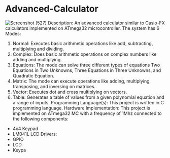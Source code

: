 # Advanced-Calculator
![Screenshot (527)](https://user-images.githubusercontent.com/79065694/216329154-0ea4ff00-3da7-4f2b-a9d5-e31a271e1608.png)
Description:
An advanced calculator similar to Casio-FX calculators implemented on ATmega32 
microcontroller.
The system has 6 Modes:
  1. Normal: Executes basic arithmetic operations like add, subtracting, multiplying and 
  dividing.
  2. Complex: Does basic arithmetic operations on complex numbers like adding and 
  multiplying.
  3. Equations: The mode can solve three different types of equations Two Equations in 
  Two Unknowns, Three Equations in Three Unknowns, and Quadratic Equation.
  4. Matrix: The mode can execute operations like adding, multiplying, transposing, and 
  inversing on matrices.
  5. Vector: Executes dot and cross multiplying on vectors.
  6. Table: Generates a table of values from a given polynomial equation and a range of 
inputs.
Programming Language(s):
This project is written in C programming language.
Hardware Implementation:
This project is implemented on ATmega32 MC with a frequency of 1Mhz connected to the 
following components:
  - 4x4 Keypad
  - LM041L LCD
Drivers:
  - GPIO
  - LCD
  - Keypa
